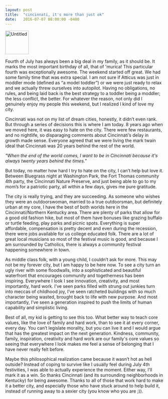 ```yaml
---
layout: post
title:  "cincinnati, it's more than just ok"
date:   2016-07-07 08:00:00 -0400
---
```


<a data-flickr-embed="true"  href="https://www.flickr.com/photos/crimsonrhoads/27870284970/in/datetaken/" title="Untitled"><img src="https://c3.staticflickr.com/8/7364/27870284970_8cf7432221_s.jpg" width="75" height="75" alt="Untitled"></a><script async src="//embedr.flickr.com/assets/client-code.js" charset="utf-8"></script>

Fourth of July has always been a big deal in my family, as it should be. It marks the most important birthday of all, that of 'murica! This particular fourth was exceptionally awesome. The weekend started off great. We had some family time that was extra special. I am not sure if Atticus was just in moddler mode (defined as “a model toddler”) or we were just ready to relax and we actually threw ourselves into autopilot. Having no obligations, no rules, and being laid back is the best strategy to a toddler being a moddler; the less conflict, the better. For whatever the reason, not only did I genuinely enjoy my people this weekend, but I realized I kind of love my city.

Cincinnati was not on my list of dream cities, honestly, it didn’t even rank. But through a series of decisions this is where I am today. 8 years ago when we moved here, it was easy to hate on the city. There were few restaurants, and no nightlife, so disparaging comments about Cincinnati’s delay in growth made sense. Everyone agreed that we were living the mark twain ideal that Cincinnati was 20 years behind the rest of the world. 

*"When the end of the world comes, I want to be in Cincinnati because it's always twenty years behind the times."*

But today, no matter how hard I try to hate on the city, I can’t help but love it. Between Bluegrass night at Washington Park, the Fort Thomas community 4th party, the Cincinnati Nature Preserve, and just being able to go to my mom’s for a patriotic party, all within a few days, gives me pure gratitude.

The city is really trying, and they are succeeding. As someone who wishes they were an outdoorswoman, married to a true outdoorsman, but definitely urban at my core, I have the best of both worlds here in the Cincinnati/Northern Kentucky area. There are plenty of parks that allow for a good old fashion hike, but most of them have bonuses like grazing buffalo or turtle feeding, play parks and picnic spots. Everything is super affordable, compensation is pretty decent and even during the recession, there were jobs available for us college educated folk. There are a lot of great local musicians so most of the festival music is good, and because I am surrounded by Catholics, there is always a community festival happening somewhere in town. 

As middle class folk, with a young child, I couldn’t ask for more. This may not be my forever city, but I am happy to be here now. To see a city turn an ugly river with some floodwalls, into a sophisticated and beautiful waterfront that encourages community and togetherness has been inspiring. Everywhere I look I see innovation, creativity, and most importantly, hard work. I’ve seen parks filled with strung out junkies turn into meccas of childhood joy, I’ve seen ratcheted buildings with so much character being wasted, brought back to life with new purpose. And most importantly, I’ve seen a generation inspired to push the limits of human capability and simplistic living.

Best of all, my kid is getting to see this too. What better way to teach core values, like the love of family and hard work, than to see it at every corner, every day. You can’t legislate morality, but you can live it and I would argue that has the greatest impact on the next generation. Kindness, community, family, inspiration, creativity and hard work are our family's core values so seeing that everywhere I look makes me feel a sense of belonging that I have never really felt before. 

Maybe this philosophical realization came because it wasn’t hot as hell outside? Instead of coping to survive like I usually feel during July 4th festivities, I was able to actually experience the moment.  Either way, I’ll mark it as a win. So thanks Cincinnati (and its surrounding neighborhoods in Kentucky) for being awesome. Thanks to all of those that work hard to make it a better city, and especially those who have stuck around to help build it, instead of running away to a sexier city (you know who you are ;)). 


